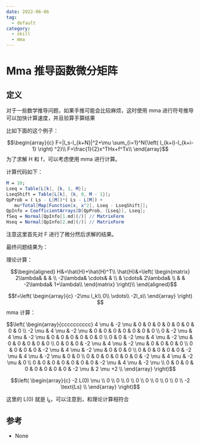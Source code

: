 ```yaml
---
date: 2022-06-06
tag:
  - default
category:
  - skill
  - mma
---
```



# Mma 推导函数微分矩阵

## 定义

对于一些数学推导问题，如果手推可能会比较麻烦，这时使用 mma 进行符号推导可以加快计算速度，并且验算手算结果

比如下面的这个例子：

$$\begin{array}{c}
	F=|l_s-l_{k+N}|^2+\mu \sum_{i=1}^N{\left( l_{k+i}-l_{k+i-1} \right) ^2}\\
	F=\frac{1}{2}x^THx+f^Tx\\
\end{array}$$
为了求解 H 和 f，可以考虑使用 mma 进行计算。

计算代码如下：

```mathematica
M = 10;
Lseq = Table[L[k], {k, 1, M}];
LseqShift = Table[L[k], {k, 0, M - 1}];
QpProb = ( Ls - L[M])*( Ls - L[M]) + 
   mu*Total[Map[Function[x, x^2], Lseq - LseqShift]];
QpInfo = CoefficientArrays[D[QpProb, {Lseq}], Lseq];
fSeq = Normal[QpInfo[1.md](/)] // MatrixForm
Hseq = Normal[QpInfo[2.md](/)] // MatrixForm
```

注意这里首先对 F 进行了微分然后求解的结果。

最终问题结果为：

理论计算：

$$\begin{aligned}
	H&=\hat{H}+\hat{H}^T\\
	\hat{H}&=\left( \begin{matrix}
	2\lambda&		&		&		\\
	-2\lambda&		\cdots&		&		\\
	&		\cdots&		2\lambda&		\\
	&		&		-2\lambda&		1+\lambda\\
\end{matrix} \right)\\
\end{aligned}$$

$$f=\left( \begin{array}{c}
	-2\mu l_k\\
	0\\
	\vdots\\
	-2l_s\\
\end{array} \right) $$
mma 计算：

$$\left(
\begin{array}{cccccccccc}
 4 \mu & -2 \mu & 0 & 0 & 0 & 0 & 0 & 0 & 0 & 0 \\
 -2 \mu & 4 \mu & -2 \mu & 0 & 0 & 0 & 0 & 0 & 0 & 0 \\
 0 & -2 \mu & 4 \mu & -2 \mu & 0 & 0 & 0 & 0 & 0 & 0 \\
 0 & 0 & -2 \mu & 4 \mu & -2 \mu & 0 & 0 & 0 & 0 & 0 \\
 0 & 0 & 0 & -2 \mu & 4 \mu & -2 \mu & 0 & 0 & 0 & 0 \\
 0 & 0 & 0 & 0 & -2 \mu & 4 \mu & -2 \mu & 0 & 0 & 0 \\
 0 & 0 & 0 & 0 & 0 & -2 \mu & 4 \mu & -2 \mu & 0 & 0 \\
 0 & 0 & 0 & 0 & 0 & 0 & -2 \mu & 4 \mu & -2 \mu & 0 \\
 0 & 0 & 0 & 0 & 0 & 0 & 0 & -2 \mu & 4 \mu & -2 \mu \\
 0 & 0 & 0 & 0 & 0 & 0 & 0 & 0 & -2 \mu & 2 \mu +2 \\
\end{array}
\right)$$

$$\left(
\begin{array}{c}
 -2 L(0) \mu \\
 0 \\
 0 \\
 0 \\
 0 \\
 0 \\
 0 \\
 0 \\
 0 \\
 -2 \text{Ls} \\
\end{array}
\right)$$

这里的 L(0) 就是 $l_k$，可以注意到，和理论计算相符合

## 参考

- None

